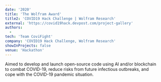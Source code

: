 ```yaml
---
date: '2020'
title: 'The Wolfram Award'
title2: 'COVID19 Hack Challenge | Wolfram Research'
external: 'https://covid19hack.devpost.com/project-gallery'
authors:
  -
tech: 'Team CoviFight'
company: 'COVID19 Hack Challenge, Wolfram Research'
showInProjects: false
venue: 'Hackathon'
---
```


Aimed to develop and launch open-source code using AI and/or blockchain to combat COVID-19, reduce risks from future infectious outbreaks, and cope with the COVID-19 pandemic situation.
